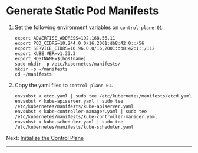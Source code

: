 # Generate Static Pod Manifests

1. Set the following environment variables on `control-plane-01`.
   ```shell
   export ADVERTISE_ADDRESS=192.168.56.11
   export POD_CIDRS=10.244.0.0/16,2001:db8:42:0::/56
   export SERVICE_CIDRS=10.96.0.0/16,2001:db8:42:1::/112
   export KUBE_VER=v1.33.3
   export HOSTNAME=$(hostname)
   sudo mkdir -p /etc/kubernetes/manifests/
   mkdir -p ~/manifests
   cd ~/manifests
   ```
2. Copy the yaml files to `control-plane-01`.
   ```shell
   envsubst < etcd.yaml | sudo tee /etc/kubernetes/manifests/etcd.yaml
   envsubst < kube-apiserver.yaml | sudo tee /etc/kubernetes/manifests/kube-apiserver.yaml
   envsubst < kube-controller-manager.yaml | sudo tee /etc/kubernetes/manifests/kube-controller-manager.yaml
   envsubst < kube-scheduler.yaml | sudo tee /etc/kubernetes/manifests/kube-scheduler.yaml
   ```

Next: [Initialize the Control Plane]

---

[Initialize the Control Plane]: /kubernetes/4.4-initialize-the-control-plane.md
